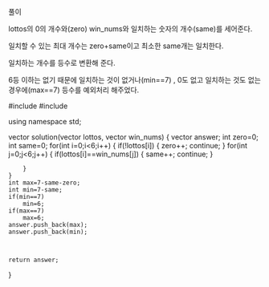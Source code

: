 풀이

lottos의 0의 개수와(zero) win_nums와 일치하는 숫자의 개수(same)를 세어준다.

일치할 수 있는 최대 개수는 zero+same이고 최소한 same개는 일치한다.

일치하는 개수를 등수로 변환해 준다.

6등 이하는 없기 때문에 일치하는 것이 없거나(min==7) , 0도 없고 일치하는 것도 없는 경우에(max==7)  등수를 예외처리 해주었다.

#include <string>
#include <vector>

using namespace std;

vector<int> solution(vector<int> lottos, vector<int> win_nums) {
    vector<int> answer;
    int zero=0;
    int same=0;
    for(int i=0;i<6;i++)
    { 
        if(!lottos[i])
        {
            zero++;
            continue;
        }
        for(int j=0;j<6;j++)
        {
           if(lottos[i]==win_nums[j])
           {
               same++;
               continue;
           }
                
        }
    }
    int max=7-same-zero;
    int min=7-same;
    if(min==7)
        min=6;
    if(max==7)
        max=6;
    answer.push_back(max);
    answer.push_back(min);
    
    
   
    return answer;
}